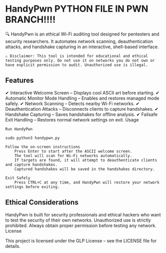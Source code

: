 # HandyPwn PYTHON FILE IN PWN BRANCH!!!!

🔍 HandyPwn is an ethical Wi-Fi auditing tool designed for pentesters and security researchers. It automates network scanning, deauthentication attacks, and handshake capturing in an interactive, shell-based interface.

    ⚠ Disclaimer: This tool is intended for educational and ethical testing purposes only. Do not use it on networks you do not own or have explicit permission to audit. Unauthorized use is illegal.

 ## Features

✔ Interactive Welcome Screen – Displays cool ASCII art before starting.
✔ Automatic Monitor Mode Handling – Enables and restores managed mode safely.
✔ Network Scanning – Detects nearby Wi-Fi networks.
✔ Deauthentication Attacks – Disconnects clients to capture handshakes.
✔ Handshake Capturing – Saves handshakes for offline analysis.
✔ Failsafe Exit Handling – Restores normal network settings on exit.
Usage

    Run HandyPwn

    sudo python3 handypwn.py

    Follow the on-screen instructions
        Press Enter to start after the ASCII welcome screen.
        The tool will scan for Wi-Fi networks automatically.
        If targets are found, it will attempt to deauthenticate clients and capture handshakes.
        Captured handshakes will be saved in the handshakes directory.

    Exit Safely
        Press CTRL+C at any time, and HandyPwn will restore your network settings before exiting.

## Ethical Considerations

HandyPwn is built for security professionals and ethical hackers who want to test the security of their own networks. Unauthorized use is strictly prohibited. Always obtain proper permission before testing any network.
License

This project is licensed under the GLP License – see the LICENSE file for details.
